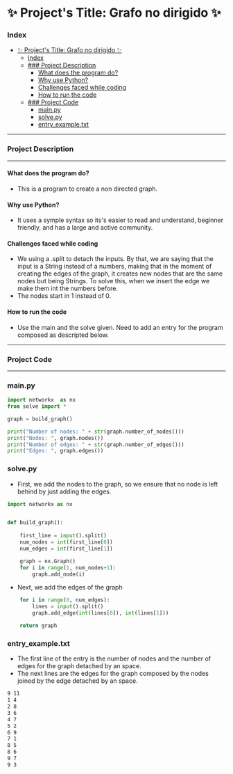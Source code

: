 # ✨ Project's Title: Grafo no dirigido ✨

### Index
- [✨ Project's Title: Grafo no dirigido ✨](#-projects-title-grafo-no-dirigido-)
    - [Index](#index)
  - [### Project Description](#-project-description)
      - [What does the program do?](#what-does-the-program-do)
      - [Why use Python?](#why-use-python)
      - [Challenges faced while coding](#challenges-faced-while-coding)
      - [How to run the code](#how-to-run-the-code)
  - [### Project Code](#-project-code)
    - [main.py](#mainpy)
    - [solve.py](#solvepy)
    - [entry_example.txt](#entry_exampletxt)
---

### Project Description
---

#### What does the program do?
* This is a program to create a non directed graph.

#### Why use Python?
* It uses a symple syntax so its's easier to read and understand, beginner friendly, and has a large and active community.

#### Challenges faced while coding
* We using a .split to detach the inputs. By that, we are saying that the input is a String instead of a numbers, making that in the moment of creating the edges of the graph, it creates new nodes that are the same nodes but being Strings. To solve this, when we insert the edge we make them int the numbers before.
* The nodes start in 1 instead of 0.

#### How to run the code
* Use the main and the solve given. Need to add an entry for the program composed as descripted below.

---
### Project Code
---

### main.py
```python
import networkx  as nx
from solve import *

graph = build_graph()

print("Number of nodes: " + str(graph.number_of_nodes()))
print("Nodes: ", graph.nodes())
print("Number of edges: " + str(graph.number_of_edges()))
print("Edges: ", graph.edges())
```

### solve.py
* First, we add the nodes to the graph, so we ensure that no node is left behind by just adding the edges.
```python
import networkx as nx


def build_graph():
    
    first_line = input().split()
    num_nodes = int(first_line[0])
    num_edges = int(first_line[1])

    graph = nx.Graph()
    for i in range(1, num_nodes+1):
        graph.add_node(i)
```
* Next, we add the edges of the graph
```python
    for i in range(0, num_edges):
        lines = input().split()
        graph.add_edge(int(lines[0]), int(lines[1]))

    return graph
```

### entry_example.txt
* The first line of the entry is the number of nodes and the number of edges for the graph detached by an space.
* The next lines are the edges for the graph composed by the nodes joined by the edge detached by an space. 

```txt
9 11
1 4
2 8
3 6
4 7
5 2
6 9
7 1
8 5
8 6
9 7
9 3
```
